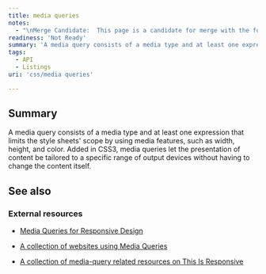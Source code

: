 ```yaml
---
title: media queries
notes:
  - "\nMerge Candidate:  This page is a candidate for merge with the following pages: [[1]] \n\n\n\nAdd values, syntax, example, description, specifications, compatibility."
readiness: 'Not Ready'
summary: 'A media query consists of a media type and at least one expression that limits the style sheets'' scope by using media features, such as width, height, and color. Added in CSS3, media queries let the presentation of content be tailored to a specific range of output devices without having to change the content itself.'
tags:
  - API
  - Listings
uri: 'css/media queries'

---
```

## Summary

A media query consists of a media type and at least one expression that limits the style sheets' scope by using media features, such as width, height, and color. Added in CSS3, media queries let the presentation of content be tailored to a specific range of output devices without having to change the content itself.

## See also

### External resources

-   [Media Queries for Responsive Design](http://www.xpertdeveloper.com/2012/08/media-queries-for-responsive-design/)

-   [A collection of websites using Media Queries](http://mediaqueri.es/)

-   [A collection of media-query related resources on This Is Responsive](http://bradfrost.github.com/this-is-responsive/resources.html#media-queries)
